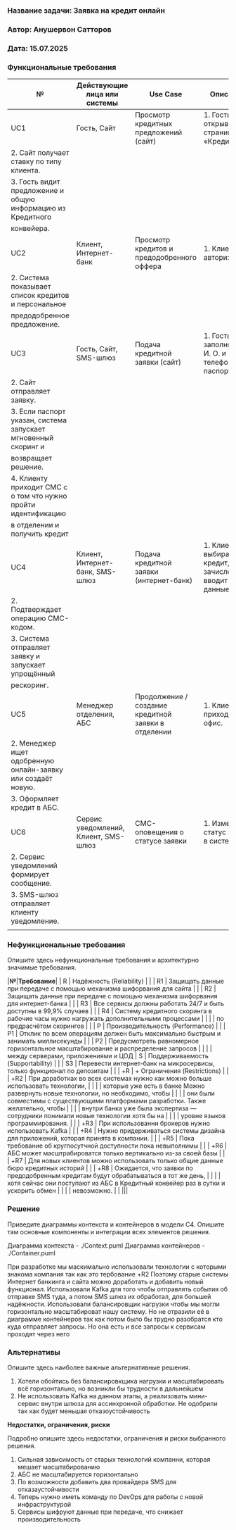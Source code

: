 ### <a name="_b7urdng99y53"></a>**Название задачи: Заявка на кредит онлайн** 
### <a name="_hjk0fkfyohdk"></a>**Автор: Анушервон Сатторов**
### <a name="_uanumrh8zrui"></a>**Дата: 15.07.2025**
### <a name="_3bfxc9a45514"></a>**Функциональные требования**
|**№** |    **Действующие лица или системы**    |**Use Case**                                          |                         **Описание**                           |
|------|----------------------------------------|------------------------------------------------------|----------------------------------------------------------------|
| UC1  |Гость, Сайт                             |Просмотр кредитных предложений (сайт)                 | 1. Гость открывает страницу «Кредиты».                         |
                                                                                                         2. Сайт получает ставку по типу клиента.                       |
                                                                                                         3. Гость видит предложение и общую информацию из Кредитного    |
                                                                                                         конвейера.                                                     |
| UC2  |Клиент, Интернет-банк                   |Просмотр кредитов и предодобренного оффера            | 1. Клиент авторизуется.                                        |
                                                                                                         2. Система показывает список кредитов и персональное           |
                                                                                                         предодобренное предложение.                                    |
| UC3  |Гость, Сайт, SMS-шлюз                   |Подача кредитной заявки (сайт)                        | 1. Гость заполняет Ф. И. О. и телефон (опц. паспорт).          |
                                                                                                         2. Сайт отправляет заявку.                                     |
                                                                                                         3. Если паспорт указан, система запускает мгновенный скоринг и |
                                                                                                         возвращает решение.                                            |
                                                                                                         4. Клиенту приходит СМС с о том что нужно пройти идентификацию |
                                                                                                         в отделении и получить кредит                                  |
| UC4 |Клиент, Интернет-банк, SMS-шлюз         |Подача кредитной заявки (интернет-банк)               | 1. Клиент выбирает кредит, счёт зачисления, вводит данные.     |
                                                                                                         2. Подтверждает операцию СМС-кодом.                            |
                                                                                                         3. Система отправляет заявку и запускает упрощённый            |
                                                                                                         рескоринг.                                                     |
| UC5 |Менеджер отделения, АБС                 |Продолжение / создание кредитной заявки в отделении   | 1. Клиент приходит в офис.                                     |
                                                                                                         2. Менеджер ищет одобренную онлайн-заявку или создаёт новую.   |
                                                                                                         3. Оформляет кредит в АБС.                                     |
| UC6 |Сервис уведомлений, Клиент, SMS-шлюз    |СМС-оповещения о статусе заявки                       | 1. Изменился статус заявки в системе.                          |
                                                                                                         2. Сервис уведомлений формирует сообщение.                     |
                                                                                                         3. SMS-шлюз отправляет клиенту уведомление.                    |
|||||
### <a name="_u8xz25hbrgql"></a>**Нефункциональные требования**
Опишите здесь нефункциональные требования и архитектурно значимые требования.

|**№**|**Требование**|
| R   | Надёжность (Reliability)                                                                       |              |
| R1  | Защищать данные при передаче с помощью механизма шифорвания для сайта                          |              |
| R2  | Защищать данные при передаче с помощью механизма шифорвания для интернет-банка                 |              |
| R3  | Все сервисы должны работать 24/7 и быть доступны в 99,9% случаев                               |              |
| R4  | Систему кредитного скоринга в рабочие часы нужно нагружать дополнительными процессами          |              |
|     | по предрасчётом скорингов                                                                      |              |
| P   | Производительность (Performance)                                                               |              |
| P1  | Отклик по всем операциям должен быть максимально быстрым и занимать миллисекунды               |              |
| P2  | Предусмотреть равномерное горизонтальное масштабирование и распределение запросов              |              |
|     | между серверами, приложениями и ЦОД
| S   | Поддерживаемость (Supportability)                                                              |              |
| S3  | Перевести интернет-банк на микросервисы, только функционал по депозитам                        |              |
| +R  | + Ограничения (Restrictions)                                                                   |              |
| +R2 | При доработках во всех системах нужно как можно больше использовать технологии,                |              |
|     | которые уже есть в банке Можно развернуть новые технологии, но необходимо, чтобы               |              |
|     | они были совместимы с существующими платформами разработки. Также желательно, чтобы            |              |
|     | внутри банка уже была экспертиза — сотрудники понимали новые технологии хотя бы на             |              |
|     | уровне языков программирования.                                                                |              |
| +R3 | При использованни брокеров нужно использовать Kafka                                            |              |
| +R4 | Нужно придерживаться системы дизайна для приложений, которая принята в компании.               |              |
| +R5 | Пока требование об круглосутчной доступности пока невыполнимы                                  |              |
| +R6 | АБС может масштрабироватся только вертикально из-за своей базы                                 |              |
| +R7 | Для новых клиентов можно использовать только общие данные бюро кредитных историй               |              |
| +R8 | Ожидается, что заявки по предодобренным кредитам будут обрабатываться в тот же день,           |              |
|     | хотя сейчас они поступают из АБС в Кредитный конвейер раз в сутки и ускорить обмен             |              |
|     | невозможно.                                                                                    |              |
|||
### <a name="_qmphm5d6rvi3"></a>**Решение**
Приведите диаграммы контекста и контейнеров в модели C4. Опишите там основные компоненты и интеграции всех элементов решения.

Диаграмма контекста - ./Context.puml
Диаграмма контейнеров - ./Container.puml

При разработке мы маскимально использовали технологии с которыми знакома компания так как это тербование +R2
Поэтому старые системы Интернет банкинга и сайта можно доработать и добавить новый функционал.
Использовали Kafka для того чтобы отправлять события об отправке SMS туда, а потом SMS шлюз их обработал, для большей надёжности.
Использовали балансировщик нагрузки чтобы мы могли горизонтально масштабироват нашу систему. Но не отразили её в диаграмме контейнеров так как потом было бы трудно разобратся кто куда отправляет запросы. Но она есть и все запросы к сервисам проходят через него

### <a name="_bjrr7veeh80c"></a>**Альтернативы**
Опишите здесь наиболее важные альтернативные решения.

1. Хотели обойтись без балансировкщика нагрузки и масштабировать всё горизонтально, но возникли бы трудности в дальнейшем
2. Не использовать Kafka на данном этапы, а реализовать мини-сервис внутри шлюза для ассинхронной обработки. Не одобрили так как будет меньшая отказоустойчивость

**Недостатки, ограничения, риски**

Подробно опишите здесь недостатки, ограничения и риски выбранного решения.

1. Сильная зависимость от старых технологий компанни, которая мешает масштабированию
2. АБС не масштабируется горизонтально
3. По возможности добавить два провайдера SMS для отказаустойчивости
4. Теперь нужно иметь команду по DevOps для работы с новой инфраструктурой
5. Сервисы шифруют данные при передаче, что снижает производительность
